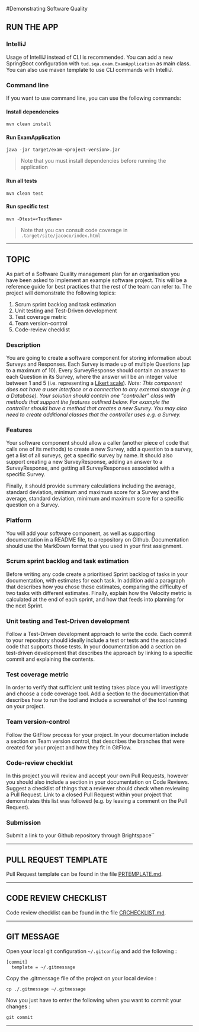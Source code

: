 #Demonstrating Software Quality

## RUN THE APP

### IntelliJ
Usage of IntelliJ instead of CLI is recommended. You can add a new SpringBoot configuration with `tud.sqa.exam.ExamApplication` as main class. You can also use maven template to use CLI commands with IntelliJ.

### Command line
If you want to use command line, you can use the following commands:

#### Install dependencies
```shell script
mvn clean install 
```
#### Run ExamApplication
```shell script
java -jar target/exam-<project-version>.jar
```
> Note that you must install dependencies before running the application
#### Run all tests
```shell script
mvn clean test
```
#### Run specific test
```shell script
mvn -Dtest=<TestName>
```
> Note that you can consult code coverage in `.target/site/jacoco/index.html` 

***

## TOPIC
As part of a Software Quality management plan for an organisation you have been asked to implement an example software project. This will be a reference guide for best practices that the rest of the team can refer to. The project will demonstrate the following topics:
1. Scrum sprint backlog and task estimation
2. Unit testing and Test-Driven development
3. Test coverage metric
4. Team version-control 
5. Code-review checklist

### Description
You are going to create a software component for storing information about Surveys and Responses. Each Survey is made up of multiple Questions (up to a maximum of 10). Every SurveyResponse should contain an answer to each Question in its Survey, where the answer will be an integer value between 1 and 5 (i.e. representing a [Likert scale](https://en.wikipedia.org/wiki/Likert_scale)).
_Note: This component does not have a user interface or a connection to any external storage (e.g. a Database). Your solution should contain one "controller" class with methods that support the features outlined below. For example the controller should have a method that creates a new Survey. You may also need to create additional classes that the controller uses e.g. a Survey._

### Features
Your software component should allow a caller (another piece of code that calls one of its methods) to create a new Survey, add a question to a survey, get a list of all surveys, get a specific survey by name. It should also support creating a new SurveyResponse, adding an answer to a SurveyResponse, and getting all SurveyResponses associated with a specific Survey.  
  
Finally, it should provide summary calculations including the average, standard deviation,  minimum and maximum score for a Survey and the average, standard deviation, minimum and maximum score for a specific question on a Survey. 

### Platform
You will add your software component, as well as supporting documentation in a README file, to a repository on Github. Documentation should use the MarkDown format that you used in your first assignment.

### Scrum sprint backlog and task estimation
Before writing any code create a prioritised Sprint backlog of tasks in your documentation, with estimates for each task. In addition add a paragraph that describes how you chose these estimates, comparing the difficulty of two tasks with different estimates. Finally, explain how the Velocity metric is calculated at the end of each sprint, and how that feeds into planning for the next Sprint.

### Unit testing and Test-Driven development
Follow a Test-Driven development approach to write the code. Each commit to your repository should ideally include a test or tests and the associated code that supports those tests. In your documentation add a section on test-driven development that describes the approach by linking to a specific commit and explaining the contents. 

### Test coverage metric
In order to verify that sufficient unit testing takes place you will investigate and choose a code coverage tool. Add a section to the documentation that describes how to run the tool and include a screenshot of the tool running on your project.

### Team version-control 
Follow the GitFlow process for your project. In your documentation include a section on Team version control, that describes the branches that were created for your project and how they fit in GitFlow. 

### Code-review checklist
In this project you will review and accept your own Pull Requests, however you should also include a section in your documentation on Code Reviews. Suggest a checklist of things that a reviewer should check when reviewing a Pull Request. Link to a closed Pull Request within your project that demonstrates this list was followed (e.g. by leaving a comment on the Pull Request).

### Submission
Submit a link to your Github repository through Brightspace``

***

## PULL REQUEST TEMPLATE
Pull Request template can be found in the file [PRTEMPLATE.md](./PRTEMPLATE.md).

***

## CODE REVIEW CHECKLIST
Code review checklist can be found in the file [CRCHECKLIST.md](./CRCHECKLIST.md).

***

## GIT MESSAGE
Open your local git configuration `~/.gitconfig` and add the following :
```git
[commit]
  template = ~/.gitmessage
``` 
Copy the .gitmessage file of the project on your local device :
```shell script
cp ./.gitmessage ~/.gitmessage
```
Now you just have to enter the following when you want to commit your changes :
```shell script
git commit
```

***